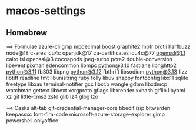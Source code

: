 # macos-settings

## Homebrew

==> Formulae
azure-cli		gmp			mpdecimal
boost			graphite2		mpfr
brotli			harfbuzz		node@18
c-ares			icu4c			openjdk@17
ca-certificates		icu4c@77		openssl@1.1
cairo			isl			openssl@3
cocoapods		jpeg-turbo		pcre2
double-conversion	libevent		pixman
edencommon		libmpc			python@3.10
fastlane		libnghttp2		python@3.11
fb303			libpng			python@3.12
fbthrift		libsodium		python@3.13
fizz			libtiff			readline
fmt			libunistring		ruby
folly			libuv			snappy
fontconfig		libx11			sqlite
freetype		libxau			terminal-notifier
gcc			libxcb			wangle
gdbm			libxdmcp		watchman
gettext			libxext			xorgproto
gflags			libxrender		xxhash
giflib			libyaml			xz
git			little-cms2		zstd
glib			lz4
glog			lzo

==> Casks
alt-tab					git-credential-manager-core
bbedit					izip
bitwarden				keepassxc
font-fira-code				microsoft-azure-storage-explorer
gimp					powershell
onlyoffice
